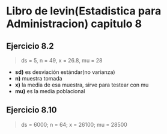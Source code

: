 # Libro de levin(Estadistica para Administracion) capitulo 8
## Ejercicio 8.2
> ds = 5, n = 49, x = 26.8, mu = 28

 - **sd)** es desviación estándar(no varianza)
 - **n)** muestra tomada
 - **x)** la media de esa muestra, sirve para testear con mu
 - **mu)** es la media poblacional

## Ejercicio 8.10
> ds = 6000; n = 64; x = 26100; mu = 28500

